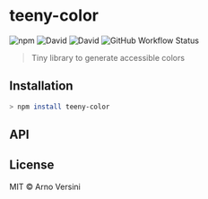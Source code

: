 # teeny-color

![npm](https://img.shields.io/npm/v/teeny-color?label=version&logo=npm)
![David](https://img.shields.io/david/aversini/teeny-color?logo=npm)
![David](https://img.shields.io/david/dev/aversini/teeny-color?logo=npm)
![GitHub Workflow Status](https://img.shields.io/github/workflow/status/aversini/teeny-color/coverage?label=coverage&logo=github)

> Tiny library to generate accessible colors

## Installation

```sh
> npm install teeny-color
```

## API

## License

MIT © Arno Versini
